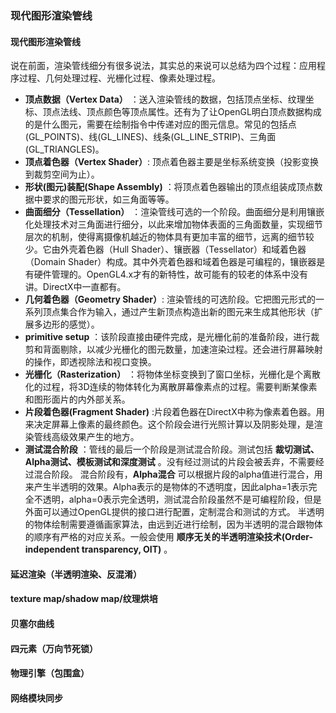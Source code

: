 ### 现代图形渲染管线
#### 现代图形渲染管线
说在前面，渲染管线细分有很多说法，其实总的来说可以总结为四个过程：应用程序过程、几何处理过程、光栅化过程、像素处理过程。
- **顶点数据（Vertex Data）** ：送入渲染管线的数据，包括顶点坐标、纹理坐标、顶点法线、顶点颜色等顶点属性。还有为了让OpenGL明白顶点数据构成的是什么图元，需要在绘制指令中传递对应的图元信息。常见的包括点(GL_POINTS)、线(GL_LINES)、线条(GL_LINE_STRIP)、三角面(GL_TRIANGLES)。
- **顶点着色器（Vertex Shader）**: 顶点着色器主要是坐标系统变换（投影变换到裁剪空间为止）。
- **形状(图元)装配(Shape Assembly)** ：将顶点着色器输出的顶点组装成顶点数据中要求的图元形状，如三角面等等。
- **曲面细分（Tessellation）** ：渲染管线可选的一个阶段。曲面细分是利用镶嵌化处理技术对三角面进行细分，以此来增加物体表面的三角面数量，实现细节层次的机制，使得离摄像机越近的物体具有更加丰富的细节，远离的细节较少。它由外壳着色器（Hull Shader）、镶嵌器（Tessellator）和域着色器（Domain Shader）构成。其中外壳着色器和域着色器是可编程的，镶嵌器是有硬件管理的。OpenGL4.x才有的新特性，故可能有的较老的体系中没有讲。DirectX中一直都有。
- **几何着色器（Geometry Shader）**: 渲染管线的可选阶段。它把图元形式的一系列顶点集合作为输入，通过产生新顶点构造出新的图元来生成其他形状（扩展多边形的感觉）。
- **primitive setup** ：该阶段直接由硬件完成，是光栅化前的准备阶段，进行裁剪和背面剔除，以减少光栅化的图元数量，加速渲染过程。还会进行屏幕映射的操作，即透视除法和视口变换。
- **光栅化（Rasterization）** ：将物体坐标变换到了窗口坐标，光栅化是个离散化的过程，将3D连续的物体转化为离散屏幕像素点的过程。需要判断某像素和图形面片的内外部关系。
- **片段着色器(Fragment Shader)** :片段着色器在DirectX中称为像素着色器。用来决定屏幕上像素的最终颜色。这个阶段会进行光照计算以及阴影处理，是渲染管线高级效果产生的地方。
- **测试混合阶段** ：管线的最后一个阶段是测试混合阶段。测试包括 **裁切测试、Alpha测试、模板测试和深度测试** 。没有经过测试的片段会被丢弃，不需要经过混合阶段。
混合阶段有，**Alpha混合** 可以根据片段的alpha值进行混合，用来产生半透明的效果。Alpha表示的是物体的不透明度，因此alpha=1表示完全不透明，alpha=0表示完全透明，测试混合阶段虽然不是可编程阶段，但是外面可以通过OpenGL提供的接口进行配置，定制混合和测试的方式。
半透明的物体绘制需要遵循画家算法，由远到近进行绘制，因为半透明的混合跟物体的顺序有严格的对应关系。一般会使用 **顺序无关的半透明渲染技术(Order-independent transparency, OIT)** 。
#### 延迟渲染（半透明渲染、反混淆）
#### texture map/shadow map/纹理烘培
#### 贝塞尔曲线
#### 四元素（万向节死锁）
#### 物理引擎（包围盒）
#### 网络模块同步
